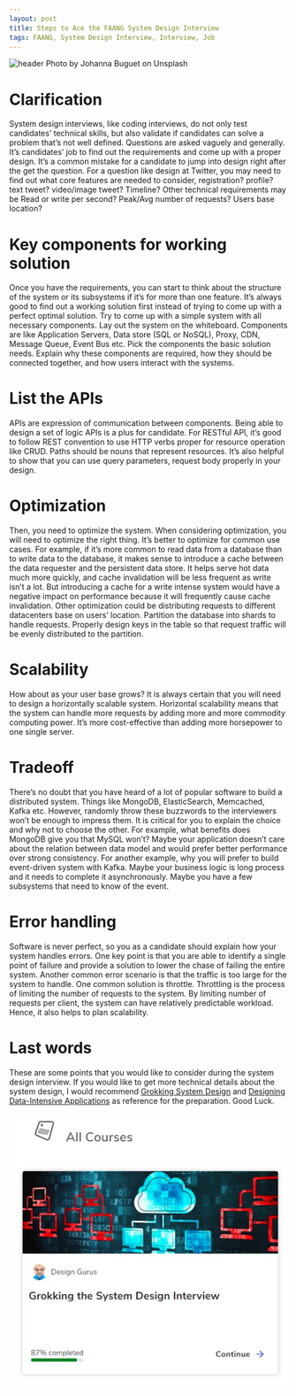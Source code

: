 ```yaml
---
layout: post
title: Steps to Ace the FAANG System Design Interview
tags: FAANG, System Design Interview, Interview, Job
---
```


![header](https://miro.medium.com/max/1400/0*QjEv1GdiUIcWnJQK)
Photo by Johanna Buguet on Unsplash


# Clarification

System design interviews, like coding interviews, do not only test candidates’ technical skills, but also validate if candidates can solve a problem that’s not well defined. Questions are asked vaguely and generally. It’s candidates’ job to find out the requirements and come up with a proper design. It’s a common mistake for a candidate to jump into design right after the get the question. For a question like design at Twitter, you may need to find out what core features are needed to consider, registration? profile? text tweet? video/image tweet? Timeline? Other technical requirements may be Read or write per second? Peak/Avg number of requests? Users base location?

# Key components for working solution

Once you have the requirements, you can start to think about the structure of the system or its subsystems if it’s for more than one feature. It’s always good to find out a working solution first instead of trying to come up with a perfect optimal solution. Try to come up with a simple system with all necessary components. Lay out the system on the whiteboard. Components are like Application Servers, Data store (SQL or NoSQL), Proxy, CDN, Message Queue, Event Bus etc. Pick the components the basic solution needs. Explain why these components are required, how they should be connected together, and how users interact with the systems.

# List the APIs

APIs are expression of communication between components. Being able to design a set of logic APIs is a plus for candidate. For RESTful API, it’s good to follow REST convention to use HTTP verbs proper for resource operation like CRUD. Paths should be nouns that represent resources. It’s also helpful to show that you can use query parameters, request body properly in your design.

# Optimization

Then, you need to optimize the system. When considering optimization, you will need to optimize the right thing. It’s better to optimize for common use cases. For example, if it’s more common to read data from a database than to write data to the database, it makes sense to introduce a cache between the data requester and the persistent data store. It helps serve hot data much more quickly, and cache invalidation will be less frequent as write isn’t a lot. But introducing a cache for a write intense system would have a negative impact on performance because it will frequently cause cache invalidation. Other optimization could be distributing requests to different datacenters base on users’ location. Partition the database into shards to handle requests. Properly design keys in the table so that request traffic will be evenly distributed to the partition.

# Scalability

How about as your user base grows? It is always certain that you will need to design a horizontally scalable system. Horizontal scalability means that the system can handle more requests by adding more and more commodity computing power. It’s more cost-effective than adding more horsepower to one single server.

# Tradeoff

There’s no doubt that you have heard of a lot of popular software to build a distributed system. Things like MongoDB, ElasticSearch, Memcached, Kafka etc. However, randomly throw these buzzwords to the interviewers won’t be enough to impress them. It is critical for you to explain the choice and why not to choose the other. For example, what benefits does MongoDB give you that MySQL won’t? Maybe your application doesn’t care about the relation between data model and would prefer better performance over strong consistency. For another example, why you will prefer to build event-driven system with Kafka. Maybe your business logic is long process and it needs to complete it asynchronously. Maybe you have a few subsystems that need to know of the event.

# Error handling

Software is never perfect, so you as a candidate should explain how your system handles errors. One key point is that you are able to identify a single point of failure and provide a solution to lower the chase of failing the entire system. Another common error scenario is that the traffic is too large for the system to handle. One common solution is throttle. Throttling is the process of limiting the number of requests to the system. By limiting number of requests per client, the system can have relatively predictable workload. Hence, it also helps to plan scalability.

# Last words

These are some points that you would like to consider during the system design interview. If you would like to get more technical details about the system design, I would recommend [Grokking System Design](https://www.educative.io/courses/grokking-the-system-design-interview?aff=VEzk) and [Designing Data-Intensive Applications](https://www.amazon.com/gp/product/1449373321/ref=as_li_tl?ie=UTF8&camp=1789&creative=9325&creativeASIN=1449373321&linkCode=as2&tag=blog023b-20&linkId=c2a54da05c554be38ae17a0a7c1a0046) as reference for the preparation. Good Luck.

[<img src="/images/Grokking.JPG">](https://www.educative.io/courses/grokking-the-system-design-interview?aff=VEzk)
